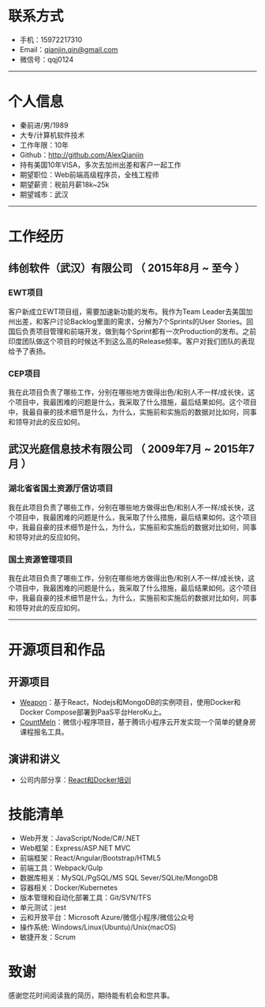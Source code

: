 # 联系方式

- 手机：15972217310
- Email：qianjin.qin@gmail.com
- 微信号：qqj0124

---

# 个人信息

 - 秦前进/男/1989
 - 大专/计算机软件技术 
 - 工作年限：10年
 - Github：http://github.com/AlexQianjin
 - 持有美国10年VISA，多次去加州出差和客户一起工作
 - 期望职位：Web前端高级程序员，全栈工程师
 - 期望薪资：税前月薪18k~25k
 - 期望城市：武汉

---

# 工作经历

## 纬创软件（武汉）有限公司 （ 2015年8月 ~ 至今 ）

### EWT项目 
客户新成立EWT项目组，需要加速新功能的发布。我作为Team Leader去美国加州出差，和客户讨论Backlog里面的需求，分解为7个Sprints的User Stories。回国后负责项目管理和前端开发，做到每个Sprint都有一次Production的发布。之前印度团队做这个项目的时候达不到这么高的Release频率。客户对我们团队的表现给予了表扬。


### CEP项目 
我在此项目负责了哪些工作，分别在哪些地方做得出色/和别人不一样/成长快，这个项目中，我最困难的问题是什么，我采取了什么措施，最后结果如何。这个项目中，我最自豪的技术细节是什么，为什么，实施前和实施后的数据对比如何，同事和领导对此的反应如何。

 
## 武汉光庭信息技术有限公司 （ 2009年7月 ~ 2015年7月 ）

### 湖北省省国土资源厅信访项目 
我在此项目负责了哪些工作，分别在哪些地方做得出色/和别人不一样/成长快，这个项目中，我最困难的问题是什么，我采取了什么措施，最后结果如何。这个项目中，我最自豪的技术细节是什么，为什么，实施前和实施后的数据对比如何，同事和领导对此的反应如何。


### 国土资源管理项目 
我在此项目负责了哪些工作，分别在哪些地方做得出色/和别人不一样/成长快，这个项目中，我最困难的问题是什么，我采取了什么措施，最后结果如何。这个项目中，我最自豪的技术细节是什么，为什么，实施前和实施后的数据对比如何，同事和领导对此的反应如何。


---

# 开源项目和作品

## 开源项目

 - [Weapon](https://github.com/AlexQianjin/Weapon)：基于React，Nodejs和MongoDB的实例项目，使用Docker和Docker Compose部署到PaaS平台HeroKu上。
 - [CountMeIn](https://github.com/AlexQianjin/CountMeIn)：微信小程序项目，基于腾讯小程序云开发实现一个简单的健身房课程报名工具。

## 演讲和讲义

 - 公司内部分享：[React和Docker培训](https://github.com/AlexQianjin/reactlearning)

# 技能清单

- Web开发：JavaScript/Node/C#/.NET
- Web框架：Express/ASP.NET MVC
- 前端框架：React/Angular/Bootstrap/HTML5
- 前端工具：Webpack/Gulp
- 数据库相关：MySQL/PgSQL/MS SQL Sever/SQLite/MongoDB
- 容器相关：Docker/Kubernetes
- 版本管理和自动化部署工具：Git/SVN/TFS
- 单元测试：jest
- 云和开放平台：Microsoft Azure/微信小程序/微信公众号
- 操作系统: Windows/Linux(Ubuntu)/Unix(macOS)
- 敏捷开发：Scrum

# 致谢
感谢您花时间阅读我的简历，期待能有机会和您共事。